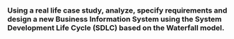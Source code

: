 ### Using a real life case study, analyze, specify requirements and design a new Business Information System using the System Development Life Cycle (SDLC) based on the Waterfall model.
